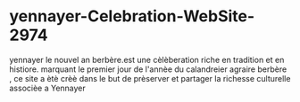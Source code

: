 # yennayer-Celebration-WebSite-2974
yennayer le nouvel an berbère.est une cèlèberation riche en tradition et en histiore. marquant le premier jour de l'annèe du calandreier agraire berbère , ce site a ètè crèè dans le but de prèserver et partager la richesse culturelle associèe a Yennayer 
